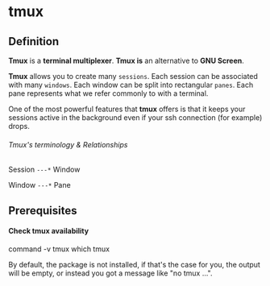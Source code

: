 # tmux

## Definition

**Tmux** is a **terminal multiplexer**.
**Tmux is** an alternative to **GNU Screen**.

**Tmux** allows you to create many `sessions`.
Each session can be associated with many `windows`.
Each window can be split into rectangular `panes`.
Each pane represents what we refer commonly to with a terminal.

One of the most powerful features that **tmux** offers is
that it keeps your sessions active in the background even if your ssh connection
(for example) drops.

###### Tmux's terminology & Relationships
Session `---*` Window

Window `---*` Pane

## Prerequisites

#### Check tmux availability

<tabs>
    <tab title="Using command">
        <code-block lang="bash">command -v tmux</code-block>
    </tab>
    <tab title="Using which">
        <code-block lang="bash">which tmux</code-block>
    </tab>
</tabs>

By default, the package is not installed, if that's the case for you, the output will be empty,
or instead you got a message like "no tmux ...".
